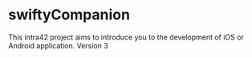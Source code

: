 # swiftyCompanion
This intra42 project aims to introduce you to the development of iOS or Android application. Version 3
